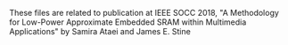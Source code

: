These files are related to publication at IEEE SOCC 2018, "A Methodology for Low-Power Approximate Embedded SRAM within Multimedia Applications" by Samira Ataei and James E. Stine
